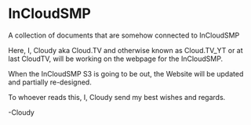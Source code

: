 # InCloudSMP

A collection of documents that are somehow connected to InCloudSMP

Here, I, Cloudy aka Cloud.TV and otherwise known as Cloud.TV_YT or at last CloudTV, will be working on the webpage for the InCloudSMP.

When the InCloudSMP S3 is going to be out, the Website will be updated and partially re-designed.

To whoever reads this, I, Cloudy send my best wishes and regards.

-Cloudy
